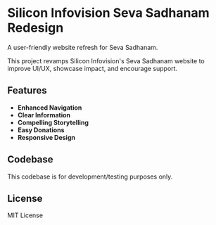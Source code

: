 # Silicon Infovision Seva Sadhanam Redesign

A user-friendly website refresh for Seva Sadhanam.

This project revamps Silicon Infovision's Seva Sadhanam website to improve UI/UX, showcase impact, and encourage support.

## Features

- **Enhanced Navigation**
- **Clear Information**
- **Compelling Storytelling**
- **Easy Donations**
- **Responsive Design**

## Codebase

This codebase is for development/testing purposes only.

## License

MIT License

